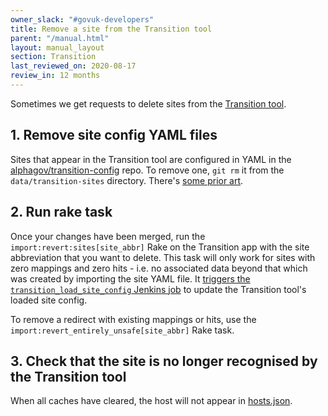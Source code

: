 ```yaml
---
owner_slack: "#govuk-developers"
title: Remove a site from the Transition tool
parent: "/manual.html"
layout: manual_layout
section: Transition
last_reviewed_on: 2020-08-17
review_in: 12 months
---
```


Sometimes we get requests to delete sites from the [Transition tool](https://transition.publishing.service.gov.uk).

## 1. Remove site config YAML files

Sites that appear in the Transition tool are configured in YAML in the [alphagov/transition-config](https://github.com/alphagov/transition-config) repo. To remove one, `git rm` it from the `data/transition-sites` directory. There's [some prior art](https://github.com/alphagov/transition-config/pull/1306).

## 2. Run rake task

Once your changes have been merged, run the `import:revert:sites[site_abbr]` Rake on the Transition app with the site abbreviation that you want to delete. This task will only work for sites with zero mappings and zero hits - i.e. no associated data beyond that which was created by importing the site YAML file. It [triggers the `transition_load_site_config` Jenkins job](https://deploy.blue.production.govuk.digital/job/Transition_load_site_config/) to update the Transition tool's loaded site config.

To remove a redirect with existing mappings or hits, use the `import:revert_entirely_unsafe[site_abbr]` Rake task.

## 3. Check that the site is no longer recognised by the Transition tool

When all caches have cleared, the host will not appear in [hosts.json](https://transition.publishing.service.gov.uk/hosts).
